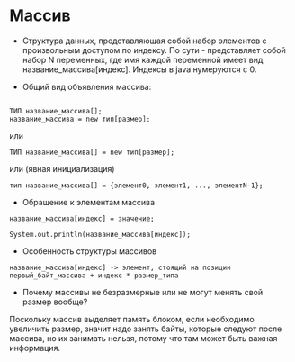 # Массив

* Структура данных, представляющая собой набор элементов с произвольным доступом по индексу. По сути - представляет собой набор N переменных, где имя каждой переменной имеет вид название_массива[индекс]. Индексы в java нумеруются с 0.

* Общий вид объявления массива:

```

ТИП название_массива[];
название_массива = new тип[размер];

```

или

```
ТИП название_массива[] = new тип[размер];
```

или (явная инициализация)

```
тип название_массива[] = {элемент0, элемент1, ..., элементN-1};

``` 

* Обращение к элементам массива

```
название_массива[индекс] = значение;
```

```
System.out.println(название_массива[индекс]);
```

* Особенность структуры массивов

```
название_массива[индекс] -> элемент, стоящий на позиции первый_байт_массива + индекс * размер_типа
```

* Почему массивы не безразмерные или не могут менять свой размер вообще?

Поскольку массив выделяет память блоком, если необходимо увеличить размер, значит надо занять байты, которые следуют после массива, но их занимать нельзя, потому что там может быть важная информация.